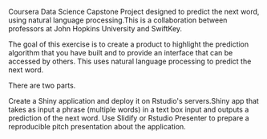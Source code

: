 Coursera Data Science Capstone Project designed to predict the next word, using natural language processing.This is a collaboration between professors at John Hopkins University and SwiftKey.

The goal of this exercise is to create a product to highlight the prediction algorithm that you have built and to provide an interface that can be accessed by others. This uses natural language processing to predict the next word.

There are two parts.

Create a Shiny application and deploy it on Rstudio's servers.Shiny app that takes as input a phrase (multiple words) in a text box input and outputs a prediction of the next word.
Use Slidify or Rstudio Presenter to prepare a reproducible pitch presentation about the application.
